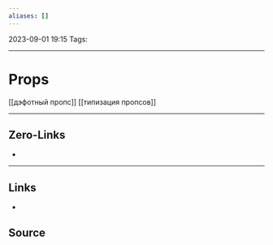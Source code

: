 ```yaml
---
aliases: []
---
```


2023-09-01 19:15
Tags: 

___

# Props

[[дэфотный пропс]]
[[типизация пропсов]] 

___

## Zero-Links
-

___

## Links
-

## Source

